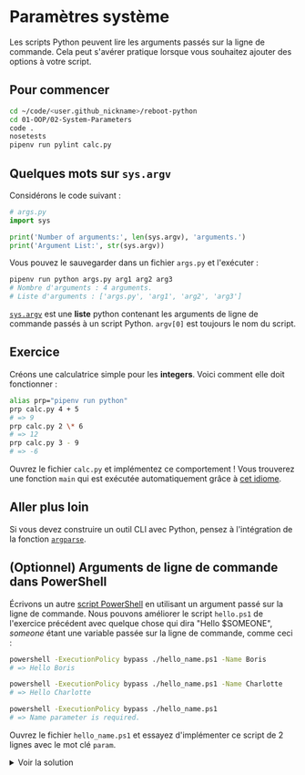# Paramètres système

Les scripts Python peuvent lire les arguments passés sur la ligne de commande. Cela peut s'avérer pratique lorsque vous souhaitez ajouter des options à votre script.

## Pour commencer

```bash
cd ~/code/<user.github_nickname>/reboot-python
cd 01-OOP/02-System-Parameters
code .
nosetests
pipenv run pylint calc.py
```

## Quelques mots sur `sys.argv`

Considérons le code suivant :

```python
# args.py
import sys

print('Number of arguments:', len(sys.argv), 'arguments.')
print('Argument List:', str(sys.argv))
```

Vous pouvez le sauvegarder dans un fichier `args.py` et l'exécuter :

```bash
pipenv run python args.py arg1 arg2 arg3
# Nombre d'arguments : 4 arguments.
# Liste d'arguments : ['args.py', 'arg1', 'arg2', 'arg3']
```

[`sys.argv`](https://docs.python.org/3/library/sys.html#sys.argv) est une **liste** python contenant les arguments de ligne de commande passés à un script Python. `argv[0]` est toujours le nom du script.

## Exercice

Créons une calculatrice simple pour les **integers**. Voici comment elle doit fonctionner :

```bash
alias prp="pipenv run python"
prp calc.py 4 + 5
# => 9
prp calc.py 2 \* 6
# => 12
prp calc.py 3 - 9
# => -6
```

Ouvrez le fichier `calc.py` et implémentez ce comportement ! Vous trouverez une fonction `main` qui est exécutée automatiquement grâce à [cet idiome](https://docs.python.org/3/library/__main__.html).


## Aller plus loin

Si vous devez construire un outil CLI avec Python, pensez à l'intégration de la fonction [`argparse`](https://docs.python.org/3/library/argparse.html).

## (Optionnel) Arguments de ligne de commande dans PowerShell


Écrivons un autre [script PowerShell](https://docs.microsoft.com/powershell/module/microsoft.powershell.core/about/about_scripts) en utilisant un argument passé sur la ligne de commande. Nous pouvons améliorer le script `hello.ps1` de l'exercice précédent avec quelque chose qui dira "Hello $SOMEONE", *someone* étant une variable passée sur la ligne de commande, comme ceci :

```bash
powershell -ExecutionPolicy bypass ./hello_name.ps1 -Name Boris
# => Hello Boris

powershell -ExecutionPolicy bypass ./hello_name.ps1 -Name Charlotte
# => Hello Charlotte

powershell -ExecutionPolicy bypass ./hello_name.ps1
# => Name parameter is required.
```

Ouvrez le fichier `hello_name.ps1` et essayez d'implémenter ce script de 2 lignes avec le mot clé `param`.

<details><summary markdown="span">Voir la solution
</summary>

```powershell
param($Name = $(throw "Name parameter is required."))
Write-Output "Hello $Name"
```

</details>

